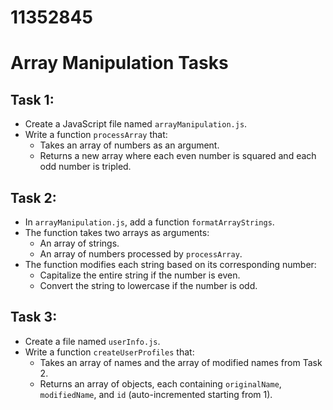 # 11352845

# Array Manipulation Tasks

## Task 1:
- Create a JavaScript file named `arrayManipulation.js`.
- Write a function `processArray` that:
  - Takes an array of numbers as an argument.
  - Returns a new array where each even number is squared and each odd number is tripled.

## Task 2:
- In `arrayManipulation.js`, add a function `formatArrayStrings`.
- The function takes two arrays as arguments:
  - An array of strings.
  - An array of numbers processed by `processArray`.
- The function modifies each string based on its corresponding number:
  - Capitalize the entire string if the number is even.
  - Convert the string to lowercase if the number is odd.

## Task 3:
- Create a file named `userInfo.js`.
- Write a function `createUserProfiles` that:
  - Takes an array of names and the array of modified names from Task 2.
  - Returns an array of objects, each containing `originalName`, `modifiedName`, and `id` (auto-incremented starting from 1).
